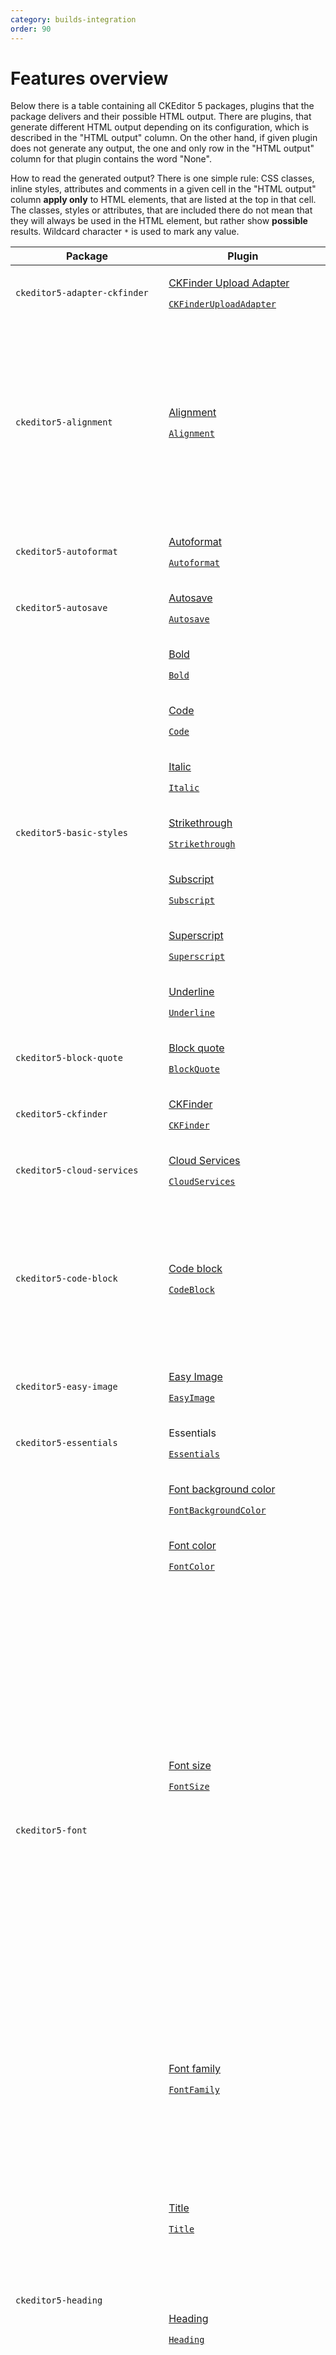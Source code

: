 ```yaml
---
category: builds-integration
order: 90
---
```


# Features overview

Below there is a table containing all CKEditor 5 packages, plugins that the package delivers and their possible HTML output. There are plugins, that generate different HTML output depending on its configuration, which is described in the "HTML output" column. On the other hand, if given plugin does not generate any output, the one and only row in the "HTML output" column for that plugin contains the word "None".

How to read the generated output? There is one simple rule: CSS classes, inline styles, attributes and comments in a given cell in the "HTML output" column **apply only** to HTML elements, that are listed at the top in that cell. The classes, styles or attributes, that are included there do not mean that they will always be used in the HTML element, but rather show **possible** results. Wildcard character `*` is used to mark any value.

<style>
    table.features-overview code.nowrap {
        white-space: nowrap;
    }
</style>

<!-- Do not delete the comment below as it indicates the place, where the features overview output will be stored. -->

<!-- features-overview-output-marker -->
<table class="features-overview">
	<thead>
		<tr>
			<th>
				Package
			</th>
			<th>
				Plugin
			</th>
			<th>
				HTML output
			</th>
		</tr>
	</thead>
	<tbody>
		<tr>
			<td>
				<code class="nowrap">ckeditor5-adapter-ckfinder</code>
			</td>
			<td>
				<p>
					<a href="../../../features/image-upload/image-upload.html#ckfinder">
						CKFinder Upload Adapter
					</a>
				</p>
				<p>
					<a href="../../../api/module_adapter-ckfinder_uploadadapter-CKFinderUploadAdapter.html">
						<code class="nowrap">CKFinderUploadAdapter</code>
					</a>
				</p>
			</td>
			<td>
				<p>
					None.
				</p>
			</td>
		</tr>
		<tr>
			<td rowspan="2">
				<code class="nowrap">ckeditor5-alignment</code>
			</td>
			<td rowspan="2">
				<p>
					<a href="../../../features/image-upload/image-upload.html#ckfinder">
						Alignment
					</a>
				</p>
				<p>
					<a href="../../../api/module_alignment_alignment-Alignment.html">
						<code class="nowrap">Alignment</code>
					</a>
				</p>
			</td>
			<td>
				<p>
					<code>&lt;<strong>$block</strong>&gt;</code>
				</p>
				<p>
					<code>&lt;… <strong>style</strong>="text-align:*"&gt;</code>
				</p>
				<p>
					By default, the alignment is set inline using <code>text-align</code> CSS property.
				</p>
			</td>
		</tr>
		<tr>
			<td>
				<p>
					<code>&lt;<strong>$block</strong>&gt;</code>
				</p>
				<p>
					<code>&lt;… <strong>class</strong>="*"&gt;</code>
				</p>
				<p>
					If class names are defined in <code>config.alignment.options</code>, then these classes are used for alignment instead of inline styles.
				</p>
			</td>
		</tr>
		<tr>
			<td>
				<code class="nowrap">ckeditor5-autoformat</code>
			</td>
			<td>
				<p>
					<a href="../../../features/autoformat.html">
						Autoformat
					</a>
				</p>
				<p>
					<a href="../../../api/module_autoformat_autoformat-Autoformat.html">
						<code class="nowrap">Autoformat</code>
					</a>
				</p>
			</td>
			<td>
				<p>
					None.
				</p>
			</td>
		</tr>
		<tr>
			<td>
				<code class="nowrap">ckeditor5-autosave</code>
			</td>
			<td>
				<p>
					<a href="../../../builds/guides/integration/saving-data.html#autosave-feature">
						Autosave
					</a>
				</p>
				<p>
					<a href="../../../api/module_autosave_autosave-Autosave.html">
						<code class="nowrap">Autosave</code>
					</a>
				</p>
			</td>
			<td>
				<p>
					None.
				</p>
			</td>
		</tr>
		<tr>
			<td rowspan="7">
				<code class="nowrap">ckeditor5-basic-styles</code>
			</td>
			<td>
				<p>
					<a href="../../../features/basic-styles.html">
						Bold
					</a>
				</p>
				<p>
					<a href="../../../api/module_basic-styles_bold-Bold.html">
						<code class="nowrap">Bold</code>
					</a>
				</p>
			</td>
			<td>
				<p>
					<code>&lt;<strong>strong</strong>&gt;</code>
				</p>
			</td>
		</tr>
		<tr>
			<td>
				<p>
					<a href="../../../features/basic-styles.html">
						Code
					</a>
				</p>
				<p>
					<a href="../../../api/module_basic-styles_code-Code.html">
						<code class="nowrap">Code</code>
					</a>
				</p>
			</td>
			<td>
				<p>
					<code>&lt;<strong>code</strong>&gt;</code>
				</p>
				<p>
					<code>&lt;… <strong>class</strong>="ck-code_selected"&gt;</code>
				</p>
			</td>
		</tr>
		<tr>
			<td>
				<p>
					<a href="../../../features/basic-styles.html">
						Italic
					</a>
				</p>
				<p>
					<a href="../../../api/module_basic-styles_italic-Italic.html">
						<code class="nowrap">Italic</code>
					</a>
				</p>
			</td>
			<td>
				<p>
					<code>&lt;<strong>i</strong>&gt;</code>
				</p>
			</td>
		</tr>
		<tr>
			<td>
				<p>
					<a href="../../../features/basic-styles.html">
						Strikethrough
					</a>
				</p>
				<p>
					<a href="../../../api/module_basic-styles_strikethrough-Strikethrough.html">
						<code class="nowrap">Strikethrough</code>
					</a>
				</p>
			</td>
			<td>
				<p>
					<code>&lt;<strong>s</strong>&gt;</code>
				</p>
			</td>
		</tr>
		<tr>
			<td>
				<p>
					<a href="../../../features/basic-styles.html">
						Subscript
					</a>
				</p>
				<p>
					<a href="../../../api/module_basic-styles_subscript-Subscript.html">
						<code class="nowrap">Subscript</code>
					</a>
				</p>
			</td>
			<td>
				<p>
					<code>&lt;<strong>sub</strong>&gt;</code>
				</p>
			</td>
		</tr>
		<tr>
			<td>
				<p>
					<a href="../../../features/basic-styles.html">
						Superscript
					</a>
				</p>
				<p>
					<a href="../../../api/module_basic-styles_superscript-Superscript.html">
						<code class="nowrap">Superscript</code>
					</a>
				</p>
			</td>
			<td>
				<p>
					<code>&lt;<strong>sup</strong>&gt;</code>
				</p>
			</td>
		</tr>
		<tr>
			<td>
				<p>
					<a href="../../../features/basic-styles.html">
						Underline
					</a>
				</p>
				<p>
					<a href="../../../api/module_basic-styles_underline-Underline.html">
						<code class="nowrap">Underline</code>
					</a>
				</p>
			</td>
			<td>
				<p>
					<code>&lt;<strong>u</strong>&gt;</code>
				</p>
			</td>
		</tr>
		<tr>
			<td>
				<code class="nowrap">ckeditor5-block-quote</code>
			</td>
			<td>
				<p>
					<a href="../../../features/block-quote.html">
						Block quote
					</a>
				</p>
				<p>
					<a href="../../../api/module_block-quote_blockquote-BlockQuote.html">
						<code class="nowrap">BlockQuote</code>
					</a>
				</p>
			</td>
			<td>
				<p>
					<code>&lt;<strong>blockquote</strong>&gt;</code>
				</p>
			</td>
		</tr>
		<tr>
			<td>
				<code class="nowrap">ckeditor5-ckfinder</code>
			</td>
			<td>
				<p>
					<a href="../../../features/image-upload/ckfinder.html">
						CKFinder
					</a>
				</p>
				<p>
					<a href="../../../api/module_ckfinder_ckfinder-CKFinder.html">
						<code class="nowrap">CKFinder</code>
					</a>
				</p>
			</td>
			<td>
				<p>
					None.
				</p>
			</td>
		</tr>
		<tr>
			<td>
				<code class="nowrap">ckeditor5-cloud-services</code>
			</td>
			<td>
				<p>
					<a href="https://ckeditor.com/ckeditor-cloud-services">
						Cloud Services
					</a>
				</p>
				<p>
					<a href="../../../api/module_cloud-services_cloudservices-CloudServices.html">
						<code class="nowrap">CloudServices</code>
					</a>
				</p>
			</td>
			<td>
				<p>
					None.
				</p>
			</td>
		</tr>
		<tr>
			<td rowspan="2">
				<code class="nowrap">ckeditor5-code-block</code>
			</td>
			<td rowspan="2">
				<p>
					<a href="../../../features/code-blocks.html">
						Code block
					</a>
				</p>
				<p>
					<a href="../../../api/module_code-block_codeblock-CodeBlock.html">
						<code class="nowrap">CodeBlock</code>
					</a>
				</p>
			</td>
			<td>
				<p>
					<code>&lt;<strong>pre</strong>&gt;</code>
				</p>
			</td>
		</tr>
		<tr>
			<td>
				<p>
					<code>&lt;<strong>code</strong>&gt;</code>
				</p>
				<p>
					<code>&lt;… <strong>class</strong>="* language-*"&gt;</code>
				</p>
				<p>
					By default, the language of the code block is represented as a CSS class prefixed by 'language-'. CSS class name can be customized via <code>config.codeBlock.languages</code> array.
				</p>
			</td>
		</tr>
		<tr>
			<td>
				<code class="nowrap">ckeditor5-easy-image</code>
			</td>
			<td>
				<p>
					<a href="../../../features/image-upload/easy-image.html">
						Easy Image
					</a>
				</p>
				<p>
					<a href="../../../api/module_easy-image_easyimage-EasyImage.html">
						<code class="nowrap">EasyImage</code>
					</a>
				</p>
			</td>
			<td>
				<p>
					None.
				</p>
			</td>
		</tr>
		<tr>
			<td>
				<code class="nowrap">ckeditor5-essentials</code>
			</td>
			<td>
				<p>
					Essentials
				</p>
				<p>
					<a href="../../../api/module_essentials_essentials-Essentials.html">
						<code class="nowrap">Essentials</code>
					</a>
				</p>
			</td>
			<td>
				<p>
					<code>&lt;<strong>br</strong>&gt;</code>
				</p>
			</td>
		</tr>
		<tr>
			<td rowspan="7">
				<code class="nowrap">ckeditor5-font</code>
			</td>
			<td>
				<p>
					<a href="../../../features/font.html#configuring-the-font-color-and-font-background-color-features">
						Font background color
					</a>
				</p>
				<p>
					<a href="../../../api/module_font_fontbackgroundcolor-FontBackgroundColor.html">
						<code class="nowrap">FontBackgroundColor</code>
					</a>
				</p>
			</td>
			<td>
				<p>
					<code>&lt;<strong>span</strong>&gt;</code>
				</p>
				<p>
					<code>&lt;… <strong>style</strong>="background-color:*"&gt;</code>
				</p>
			</td>
		</tr>
		<tr>
			<td>
				<p>
					<a href="../../../features/font.html#configuring-the-font-color-and-font-background-color-features">
						Font color
					</a>
				</p>
				<p>
					<a href="../../../api/module_font_fontcolor-FontColor.html">
						<code class="nowrap">FontColor</code>
					</a>
				</p>
			</td>
			<td>
				<p>
					<code>&lt;<strong>span</strong>&gt;</code>
				</p>
				<p>
					<code>&lt;… <strong>style</strong>="color:*"&gt;</code>
				</p>
			</td>
		</tr>
		<tr>
			<td rowspan="3">
				<p>
					<a href="../../../features/font.html#configuring-the-font-size-feature">
						Font size
					</a>
				</p>
				<p>
					<a href="../../../api/module_font_fontsize-FontSize.html">
						<code class="nowrap">FontSize</code>
					</a>
				</p>
			</td>
			<td>
				<p>
					<code>&lt;<strong>span</strong>&gt;</code>
				</p>
				<p>
					<code>&lt;… <strong>class</strong>="text-tiny text-small text-big text-huge"&gt;</code>
				</p>
				<p>
					If the configuration <code>config.fontSize.options</code> is not set or it contains predefined named presets, then the font size is configured by the class name.
				</p>
			</td>
		</tr>
		<tr>
			<td>
				<p>
					<code>&lt;<strong>span</strong>&gt;</code>
				</p>
				<p>
					<code>&lt;… <strong>style</strong>="font-size:*"&gt;</code>
				</p>
				<p>
					If the configuration <code>config.fontSize.options</code> contains numerical values, the font size is configured inline using the <code>font-size</code> CSS property.
				</p>
			</td>
		</tr>
		<tr>
			<td>
				<p>
					<code>&lt;<strong>*</strong>&gt;</code>
				</p>
				<p>
					<code>&lt;… <strong>class</strong>="*"&gt;</code>
				</p>
				<p>
					<code>&lt;… <strong>style</strong>="*:*"&gt;</code>
				</p>
				<p>
					The plugin can be configured to return any element with any classes and any inline styles.
				</p>
			</td>
		</tr>
		<tr>
			<td rowspan="2">
				<p>
					<a href="../../../features/font.html#configuring-the-font-family-feature">
						Font family
					</a>
				</p>
				<p>
					<a href="../../../api/module_font_fontfamily-FontFamily.html">
						<code class="nowrap">FontFamily</code>
					</a>
				</p>
			</td>
			<td>
				<p>
					<code>&lt;<strong>span</strong>&gt;</code>
				</p>
				<p>
					<code>&lt;… <strong>style</strong>="font-family:*"&gt;</code>
				</p>
				<p>
					By default, the font family is configured inline using the <code>font-family</code> CSS property.
				</p>
			</td>
		</tr>
		<tr>
			<td>
				<p>
					<code>&lt;<strong>*</strong>&gt;</code>
				</p>
				<p>
					<code>&lt;… <strong>class</strong>="*"&gt;</code>
				</p>
				<p>
					<code>&lt;… <strong>style</strong>="*:*"&gt;</code>
				</p>
				<p>
					The plugin can be configured to return any element with any classes and any custom inline styles.
				</p>
			</td>
		</tr>
		<tr>
			<td rowspan="3">
				<code class="nowrap">ckeditor5-heading</code>
			</td>
			<td>
				<p>
					<a href="../../../features/title.html">
						Title
					</a>
				</p>
				<p>
					<a href="../../../api/module_heading_title-Title.html">
						<code class="nowrap">Title</code>
					</a>
				</p>
			</td>
			<td>
				<p>
					<code>&lt;<strong>h1</strong>&gt;</code>
				</p>
			</td>
		</tr>
		<tr>
			<td rowspan="2">
				<p>
					<a href="../../../features/headings.html">
						Heading
					</a>
				</p>
				<p>
					<a href="../../../api/module_heading_heading-Heading.html">
						<code class="nowrap">Heading</code>
					</a>
				</p>
			</td>
			<td>
				<p>
					<code>&lt;<strong>h1</strong>&gt;</code>, <code>&lt;<strong>h2</strong>&gt;</code>, <code>&lt;<strong>h3</strong>&gt;</code>, <code>&lt;<strong>h4</strong>&gt;</code>
				</p>
				<p>
					HTML element may contain classes, styles or attributes, that are created by other plugins, which alter the <code>&lt;$block&gt;</code> element.
				</p>
			</td>
		</tr>
		<tr>
			<td>
				<p>
					<code>&lt;<strong>*</strong>&gt;</code>
				</p>
				<p>
					The plugin can be configured to return any element name as a heading.
				</p>
			</td>
		</tr>
		<tr>
			<td rowspan="2">
				<code class="nowrap">ckeditor5-highlight</code>
			</td>
			<td rowspan="2">
				<p>
					<a href="../../../features/highlight.html">
						Highlight
					</a>
				</p>
				<p>
					<a href="../../../api/module_highlight_highlight-Highlight.html">
						<code class="nowrap">Highlight</code>
					</a>
				</p>
			</td>
			<td>
				<p>
					<code>&lt;<strong>mark</strong>&gt;</code>
				</p>
				<p>
					<code>&lt;… <strong>class</strong>="marker-yellow marker-green marker-pink marker-blue pen-red pen-green"&gt;</code>
				</p>
				<p>
					By default, this plugin has 4 markers and 2 pens preconfigured.
				</p>
			</td>
		</tr>
		<tr>
			<td>
				<p>
					<code>&lt;<strong>mark</strong>&gt;</code>
				</p>
				<p>
					<code>&lt;… <strong>class</strong>="*"&gt;</code>
				</p>
				<p>
					The plugin can be configured to set any classes on the <code>&lt;mark&gt;</code> element.
				</p>
			</td>
		</tr>
		<tr>
			<td>
				<code class="nowrap">ckeditor5-horizontal-line</code>
			</td>
			<td>
				<p>
					<a href="../../../features/horizontal-line.html">
						Horizontal line
					</a>
				</p>
				<p>
					<a href="../../../api/module_horizontal-line_horizontalline-HorizontalLine.html">
						<code class="nowrap">HorizontalLine</code>
					</a>
				</p>
			</td>
			<td>
				<p>
					<code>&lt;<strong>hr</strong>&gt;</code>
				</p>
			</td>
		</tr>
		<tr>
			<td>
				<code class="nowrap">ckeditor5-html-embed</code>
			</td>
			<td>
				<p>
					<a href="../../../features/html-embed.html">
						HTML embed
					</a>
				</p>
				<p>
					<a href="../../../api/module_html-embed_htmlembed-HtmlEmbed.html">
						<code class="nowrap">HtmlEmbed</code>
					</a>
				</p>
			</td>
			<td>
				<p>
					<code>&lt;<strong>div</strong>&gt;</code>
				</p>
				<p>
					<code>&lt;… <strong>class</strong>="raw-html-embed"&gt;</code>
				</p>
			</td>
		</tr>
		<tr>
			<td rowspan="10">
				<code class="nowrap">ckeditor5-image</code>
			</td>
			<td>
				<p>
					<a href="../../../features/image.html#inserting-images-via-pasting-url-into-editor">
						Auto image
					</a>
				</p>
				<p>
					<a href="../../../api/module_image_autoimage-AutoImage.html">
						<code class="nowrap">AutoImage</code>
					</a>
				</p>
			</td>
			<td>
				<p>
					None.
				</p>
			</td>
		</tr>
		<tr>
			<td rowspan="2">
				<p>
					<a href="../../../features/image.html">
						Image
					</a>
				</p>
				<p>
					<a href="../../../api/module_image_image-Image.html">
						<code class="nowrap">Image</code>
					</a>
				</p>
			</td>
			<td>
				<p>
					<code>&lt;<strong>figure</strong>&gt;</code>
				</p>
				<p>
					<code>&lt;… <strong>class</strong>="image"&gt;</code>
				</p>
			</td>
		</tr>
		<tr>
			<td>
				<p>
					<code>&lt;<strong>img</strong>&gt;</code>
				</p>
				<p>
					<code>&lt;… <strong>alt</strong>="*" <strong>sizes</strong>="*" <strong>src</strong>="*" <strong>srcset</strong>="*" <strong>width</strong>="*"&gt;</code>
				</p>
			</td>
		</tr>
		<tr>
			<td>
				<p>
					<a href="../../../features/image.html#image-captions">
						Image caption
					</a>
				</p>
				<p>
					<a href="../../../api/module_image_imagecaption-ImageCaption.html">
						<code class="nowrap">ImageCaption</code>
					</a>
				</p>
			</td>
			<td>
				<p>
					<code>&lt;<strong>figcaption</strong>&gt;</code>
				</p>
			</td>
		</tr>
		<tr>
			<td>
				<p>
					<a href="../../../features/image.html#resizing-images">
						Image resize
					</a>
				</p>
				<p>
					<a href="../../../api/module_image_imageresize-ImageResize.html">
						<code class="nowrap">ImageResize</code>
					</a>
				</p>
			</td>
			<td>
				<p>
					<code>&lt;<strong>figure</strong>&gt;</code>
				</p>
				<p>
					<code>&lt;… <strong>class</strong>="image_resized"&gt;</code>
				</p>
				<p>
					<code>&lt;… <strong>style</strong>="width:*"&gt;</code>
				</p>
			</td>
		</tr>
		<tr>
			<td rowspan="2">
				<p>
					<a href="../../../features/image.html#image-styles">
						Image style
					</a>
				</p>
				<p>
					<a href="../../../api/module_image_imagestyle-ImageStyle.html">
						<code class="nowrap">ImageStyle</code>
					</a>
				</p>
			</td>
			<td>
				<p>
					<code>&lt;<strong>figure</strong>&gt;</code>
				</p>
				<p>
					<code>&lt;… <strong>class</strong>="image-style-side image-style-align-left image-style-align-center image-style-align-right"&gt;</code>
				</p>
			</td>
		</tr>
		<tr>
			<td>
				<p>
					<code>&lt;<strong>figure</strong>&gt;</code>
				</p>
				<p>
					<code>&lt;… <strong>class</strong>="*"&gt;</code>
				</p>
				<p>
					The plugin can be configured to set any class names on the <code>&lt;figure&gt;</code> element.
				</p>
			</td>
		</tr>
		<tr>
			<td>
				<p>
					<a href="../../../features/image.html#image-contextual-toolbar">
						Image toolbar
					</a>
				</p>
				<p>
					<a href="../../../api/module_image_imagetoolbar-ImageToolbar.html">
						<code class="nowrap">ImageToolbar</code>
					</a>
				</p>
			</td>
			<td>
				<p>
					None.
				</p>
			</td>
		</tr>
		<tr>
			<td>
				<p>
					<a href="../../../features/image.html#image-upload">
						Image upload
					</a>
				</p>
				<p>
					<a href="../../../api/module_image_imageupload-ImageUpload.html">
						<code class="nowrap">ImageUpload</code>
					</a>
				</p>
			</td>
			<td>
				<p>
					None.
				</p>
			</td>
		</tr>
		<tr>
			<td>
				<p>
					<a href="../../../features/image.html#inserting-images-via-source-url">
						Image insert
					</a>
				</p>
				<p>
					<a href="../../../api/module_image_imageinsert-ImageInsert.html">
						<code class="nowrap">ImageInsert</code>
					</a>
				</p>
			</td>
			<td>
				<p>
					None.
				</p>
			</td>
		</tr>
		<tr>
			<td rowspan="3">
				<code class="nowrap">ckeditor5-indent</code>
			</td>
			<td>
				<p>
					<a href="../../../features/indent.html">
						Indent
					</a>
				</p>
				<p>
					<a href="../../../api/module_indent_indent-Indent.html">
						<code class="nowrap">Indent</code>
					</a>
				</p>
			</td>
			<td>
				<p>
					None.
				</p>
			</td>
		</tr>
		<tr>
			<td rowspan="2">
				<p>
					<a href="../../../features/indent.html">
						Indent block
					</a>
				</p>
				<p>
					<a href="../../../api/module_indent_indentblock-IndentBlock.html">
						<code class="nowrap">IndentBlock</code>
					</a>
				</p>
			</td>
			<td>
				<p>
					<code>&lt;<strong>$block</strong>&gt;</code>
				</p>
				<p>
					<code>&lt;… <strong>style</strong>="margin-left:*; margin-right:*"&gt;</code>
				</p>
				<p>
					By default, the plugin uses inline styles for indentation.
				</p>
			</td>
		</tr>
		<tr>
			<td>
				<p>
					<code>&lt;<strong>$block</strong>&gt;</code>
				</p>
				<p>
					<code>&lt;… <strong>class</strong>="*"&gt;</code>
				</p>
				<p>
					If classes are defined in <code>config.indentBlock.classes</code>, they are used instead of inline styles.
				</p>
			</td>
		</tr>
		<tr>
			<td>
				<code class="nowrap">ckeditor5-language</code>
			</td>
			<td>
				<p>
					<a href="../../../features/language.html">
						Text part language
					</a>
				</p>
				<p>
					<a href="../../../api/module_language_textpartlanguage-TextPartLanguage.html">
						<code class="nowrap">TextPartLanguage</code>
					</a>
				</p>
			</td>
			<td>
				<p>
					<code>&lt;<strong>span</strong>&gt;</code>
				</p>
				<p>
					<code>&lt;… <strong>dir</strong>="*" <strong>lang</strong>="*"&gt;</code>
				</p>
			</td>
		</tr>
		<tr>
			<td rowspan="5">
				<code class="nowrap">ckeditor5-link</code>
			</td>
			<td>
				<p>
					<a href="../../../features/link.html#autolink-feature">
						Autolink
					</a>
				</p>
				<p>
					<a href="../../../api/module_link_autolink-AutoLink.html">
						<code class="nowrap">AutoLink</code>
					</a>
				</p>
			</td>
			<td>
				<p>
					None.
				</p>
			</td>
		</tr>
		<tr>
			<td rowspan="3">
				<p>
					<a href="../../../features/link.html">
						Link
					</a>
				</p>
				<p>
					<a href="../../../api/module_link_link-Link.html">
						<code class="nowrap">Link</code>
					</a>
				</p>
			</td>
			<td>
				<p>
					<code>&lt;<strong>a</strong>&gt;</code>
				</p>
				<p>
					<code>&lt;… <strong>href</strong>="*"&gt;</code>
				</p>
			</td>
		</tr>
		<tr>
			<td>
				<p>
					<code>&lt;<strong>a</strong>&gt;</code>
				</p>
				<p>
					<code>&lt;… <strong>rel</strong>="*" <strong>target</strong>="*"&gt;</code>
				</p>
				<p>
					If <code>config.link.addTargetToExternalLinks</code> is enabled, then the external links are decorated with <code>rel</code> and <code>target</code> attributes.
				</p>
			</td>
		</tr>
		<tr>
			<td>
				<p>
					<code>&lt;<strong>a</strong>&gt;</code>
				</p>
				<p>
					<code>&lt;… <strong>class</strong>="*"&gt;</code>
				</p>
				<p>
					<code>&lt;… <strong>style</strong>="*:*"&gt;</code>
				</p>
				<p>
					<code>&lt;… <strong>*</strong>="*"&gt;</code>
				</p>
				<p>
					The plugin can be configured to set any classes, styles or attributes on the <code>&lt;a&gt;</code> tag via custom <code>config.link.decorators</code> configuration.
				</p>
			</td>
		</tr>
		<tr>
			<td>
				<p>
					<a href="../../../features/image.html#linking-images">
						Link image
					</a>
				</p>
				<p>
					<a href="../../../api/module_link_linkimage-LinkImage.html">
						<code class="nowrap">LinkImage</code>
					</a>
				</p>
			</td>
			<td>
				<p>
					<code>&lt;<strong>a</strong>&gt;</code>
				</p>
				<p>
					<code>&lt;… <strong>href</strong>="*"&gt;</code>
				</p>
			</td>
		</tr>
		<tr>
			<td rowspan="8">
				<code class="nowrap">ckeditor5-list</code>
			</td>
			<td rowspan="2">
				<p>
					<a href="../../../features/lists/lists.html">
						List
					</a>
				</p>
				<p>
					<a href="../../../api/module_list_list-List.html">
						<code class="nowrap">List</code>
					</a>
				</p>
			</td>
			<td>
				<p>
					<code>&lt;<strong>ol</strong>&gt;</code>, <code>&lt;<strong>ul</strong>&gt;</code>
				</p>
			</td>
		</tr>
		<tr>
			<td>
				<p>
					<code>&lt;<strong>li</strong>&gt;</code>
				</p>
				<p>
					HTML element may contain classes, styles or attributes, that are created by other plugins, which alter the <code>&lt;$block&gt;</code> element.
				</p>
			</td>
		</tr>
		<tr>
			<td rowspan="5">
				<p>
					<a href="../../../features/lists/todo-lists.html">
						Todo list
					</a>
				</p>
				<p>
					<a href="../../../api/module_list_todolist-TodoList.html">
						<code class="nowrap">TodoList</code>
					</a>
				</p>
			</td>
			<td>
				<p>
					<code>&lt;<strong>ul</strong>&gt;</code>
				</p>
				<p>
					<code>&lt;… <strong>class</strong>="todo-list"&gt;</code>
				</p>
			</td>
		</tr>
		<tr>
			<td>
				<p>
					<code>&lt;<strong>li</strong>&gt;</code>
				</p>
			</td>
		</tr>
		<tr>
			<td>
				<p>
					<code>&lt;<strong>label</strong>&gt;</code>
				</p>
				<p>
					<code>&lt;… <strong>class</strong>="todo-list__label"&gt;</code>
				</p>
			</td>
		</tr>
		<tr>
			<td>
				<p>
					<code>&lt;<strong>span</strong>&gt;</code>
				</p>
				<p>
					<code>&lt;… <strong>class</strong>="todo-list__label__description"&gt;</code>
				</p>
			</td>
		</tr>
		<tr>
			<td>
				<p>
					<code>&lt;<strong>input</strong>&gt;</code>
				</p>
				<p>
					<code>&lt;… <strong>checked</strong>="*" <strong>disabled</strong>="*" <strong>type</strong>="*"&gt;</code>
				</p>
			</td>
		</tr>
		<tr>
			<td>
				<p>
					<a href="../../../features/lists/lists.html#list-styles">
						List style
					</a>
				</p>
				<p>
					<a href="../../../api/module_list_liststyle-ListStyle.html">
						<code class="nowrap">ListStyle</code>
					</a>
				</p>
			</td>
			<td>
				<p>
					<code>&lt;<strong>ol</strong>&gt;</code>, <code>&lt;<strong>ul</strong>&gt;</code>
				</p>
				<p>
					<code>&lt;… <strong>style</strong>="list-style-type:*"&gt;</code>
				</p>
			</td>
		</tr>
		<tr>
			<td>
				<code class="nowrap">ckeditor5-markdown-gfm</code>
			</td>
			<td>
				<p>
					<a href="../../../features/markdown.html">
						Markdown
					</a>
				</p>
				<p>
					<a href="../../../api/module_markdown-gfm_markdown-Markdown.html">
						<code class="nowrap">Markdown</code>
					</a>
				</p>
			</td>
			<td>
				<p>
					None.
				</p>
			</td>
		</tr>
		<tr>
			<td rowspan="8">
				<code class="nowrap">ckeditor5-media-embed</code>
			</td>
			<td rowspan="7">
				<p>
					<a href="../../../features/media-embed.html">
						Media embed
					</a>
				</p>
				<p>
					<a href="../../../api/module_media-embed_mediaembed-MediaEmbed.html">
						<code class="nowrap">MediaEmbed</code>
					</a>
				</p>
			</td>
			<td>
				<p>
					<code>&lt;<strong>figure</strong>&gt;</code>
				</p>
				<p>
					<code>&lt;… <strong>class</strong>="media"&gt;</code>
				</p>
			</td>
		</tr>
		<tr>
			<td>
				<p>
					<code>&lt;<strong>oembed</strong>&gt;</code>
				</p>
				<p>
					<code>&lt;… <strong>url</strong>="*"&gt;</code>
				</p>
				<p>
					If <code>config.mediaEmbed.previewsInData</code> is turned off, the media preview is not displayed and the media is represented using only the <code>&lt;oembed&gt;</code> tag (by default).
				</p>
			</td>
		</tr>
		<tr>
			<td>
				<p>
					<code>&lt;<strong>div</strong>&gt;</code>
				</p>
				<p>
					<code>&lt;… <strong>data-oembed-url</strong>="*"&gt;</code>
				</p>
				<p>
					If <code>config.mediaEmbed.previewsInData</code> is turned on, the media preview is displayed in the view.
				</p>
			</td>
		</tr>
		<tr>
			<td>
				<p>
					<code>&lt;<strong>*</strong>&gt;</code>
				</p>
				<p>
					<code>&lt;… <strong>url</strong>="*"&gt;</code>
				</p>
				<p>
					If preview configuration <code>config.mediaEmbed.previewsInData</code> is turned off, the plugin can be configured to return any element name specified by <code>config.mediaEmbed.elementName</code>.
				</p>
			</td>
		</tr>
		<tr>
			<td>
				<p>
					<code>&lt;<strong>div</strong>&gt;</code>
				</p>
				<p>
					<code>&lt;… <strong>style</strong>="height:*; padding-bottom:*; position:*"&gt;</code>
				</p>
			</td>
		</tr>
		<tr>
			<td>
				<p>
					<code>&lt;<strong>iframe</strong>&gt;</code>
				</p>
				<p>
					<code>&lt;… <strong>style</strong>="height:*; left:*; position:*; top:*; width:*"&gt;</code>
				</p>
				<p>
					<code>&lt;… <strong>*allow*</strong>="*" <strong>frameborder</strong>="*" <strong>src</strong>="*"&gt;</code>
				</p>
			</td>
		</tr>
		<tr>
			<td>
				<p>
					<code>&lt;<strong>*</strong>&gt;</code>
				</p>
				<p>
					<code>&lt;… <strong>class</strong>="*"&gt;</code>
				</p>
				<p>
					<code>&lt;… <strong>style</strong>="*:*"&gt;</code>
				</p>
				<p>
					<code>&lt;… <strong>*</strong>="*"&gt;</code>
				</p>
				<p>
					The plugin can be configured to return any element with any class, inline style, and attribute, via <code>config.mediaEmbed.providers</code> for previewable media.
				</p>
			</td>
		</tr>
		<tr>
			<td>
				<p>
					<a href="../../../features/media-embed.html">
						Media embed toolbar
					</a>
				</p>
				<p>
					<a href="../../../api/module_media-embed_mediaembedtoolbar-MediaEmbedToolbar.html">
						<code class="nowrap">MediaEmbedToolbar</code>
					</a>
				</p>
			</td>
			<td>
				<p>
					None.
				</p>
			</td>
		</tr>
		<tr>
			<td>
				<code class="nowrap">ckeditor5-mention</code>
			</td>
			<td>
				<p>
					<a href="../../../features/mentions.html">
						Mention
					</a>
				</p>
				<p>
					<a href="../../../api/module_mention_mention-Mention.html">
						<code class="nowrap">Mention</code>
					</a>
				</p>
			</td>
			<td>
				<p>
					<code>&lt;<strong>span</strong>&gt;</code>
				</p>
				<p>
					<code>&lt;… <strong>class</strong>="mention"&gt;</code>
				</p>
				<p>
					<code>&lt;… <strong>data-mention</strong>="*"&gt;</code>
				</p>
			</td>
		</tr>
		<tr>
			<td rowspan="2">
				<code class="nowrap">ckeditor5-page-break</code>
			</td>
			<td rowspan="2">
				<p>
					<a href="../../../features/page-break.html">
						Page break
					</a>
				</p>
				<p>
					<a href="../../../api/module_page-break_pagebreak-PageBreak.html">
						<code class="nowrap">PageBreak</code>
					</a>
				</p>
			</td>
			<td>
				<p>
					<code>&lt;<strong>div</strong>&gt;</code>
				</p>
				<p>
					<code>&lt;… <strong>class</strong>="page-break"&gt;</code>
				</p>
				<p>
					<code>&lt;… <strong>style</strong>="page-break-after:*"&gt;</code>
				</p>
			</td>
		</tr>
		<tr>
			<td>
				<p>
					<code>&lt;<strong>span</strong>&gt;</code>
				</p>
				<p>
					<code>&lt;… <strong>style</strong>="display:*"&gt;</code>
				</p>
			</td>
		</tr>
		<tr>
			<td>
				<code class="nowrap">ckeditor5-paragraph</code>
			</td>
			<td>
				<p>
					Paragraph
				</p>
				<p>
					<a href="../../../api/module_paragraph_paragraph-Paragraph.html">
						<code class="nowrap">Paragraph</code>
					</a>
				</p>
			</td>
			<td>
				<p>
					<code>&lt;<strong>p</strong>&gt;</code>
				</p>
				<p>
					HTML element may contain classes, styles or attributes, that are created by other plugins, which alter the <code>&lt;$block&gt;</code> element.
				</p>
			</td>
		</tr>
		<tr>
			<td>
				<code class="nowrap">ckeditor5-paste-from-office</code>
			</td>
			<td>
				<p>
					<a href="../../../features/pasting/paste-from-word.html">
						Paste from office
					</a>
				</p>
				<p>
					<a href="../../../api/module_paste-from-office_pastefromoffice-PasteFromOffice.html">
						<code class="nowrap">PasteFromOffice</code>
					</a>
				</p>
			</td>
			<td>
				<p>
					None.
				</p>
			</td>
		</tr>
		<tr>
			<td>
				<code class="nowrap">ckeditor5-remove-format</code>
			</td>
			<td>
				<p>
					<a href="../../../features/remove-format.html">
						Remove format
					</a>
				</p>
				<p>
					<a href="../../../api/module_remove-format_removeformat-RemoveFormat.html">
						<code class="nowrap">RemoveFormat</code>
					</a>
				</p>
			</td>
			<td>
				<p>
					None.
				</p>
			</td>
		</tr>
		<tr>
			<td rowspan="2">
				<code class="nowrap">ckeditor5-restricted-editing</code>
			</td>
			<td>
				<p>
					<a href="../../../features/restricted-editing.html">
						Restricted editing mode
					</a>
				</p>
				<p>
					<a href="../../../api/module_restricted-editing_restrictededitingmode-RestrictedEditingMode.html">
						<code class="nowrap">RestrictedEditingMode</code>
					</a>
				</p>
			</td>
			<td>
				<p>
					<code>&lt;<strong>span</strong>&gt;</code>
				</p>
				<p>
					<code>&lt;… <strong>class</strong>="restricted-editing-exception"&gt;</code>
				</p>
			</td>
		</tr>
		<tr>
			<td>
				<p>
					<a href="../../../features/restricted-editing.html#running-the-standard-editing-mode">
						Standard editing mode
					</a>
				</p>
				<p>
					<a href="../../../api/module_restricted-editing_standardeditingmode-StandardEditingMode.html">
						<code class="nowrap">StandardEditingMode</code>
					</a>
				</p>
			</td>
			<td>
				<p>
					<code>&lt;<strong>span</strong>&gt;</code>
				</p>
				<p>
					<code>&lt;… <strong>class</strong>="restricted-editing-exception"&gt;</code>
				</p>
			</td>
		</tr>
		<tr>
			<td rowspan="7">
				<code class="nowrap">ckeditor5-special-characters</code>
			</td>
			<td>
				<p>
					<a href="../../../features/special-characters.html">
						Special characters
					</a>
				</p>
				<p>
					<a href="../../../api/module_special-characters_specialcharacters-SpecialCharacters.html">
						<code class="nowrap">SpecialCharacters</code>
					</a>
				</p>
			</td>
			<td>
				<p>
					None.
				</p>
			</td>
		</tr>
		<tr>
			<td>
				<p>
					<a href="../../../features/special-characters.html">
						Special characters essentials
					</a>
				</p>
				<p>
					<a href="../../../api/module_special-characters_specialcharactersessentials-SpecialCharactersEssentials.html">
						<code class="nowrap">SpecialCharactersEssentials</code>
					</a>
				</p>
			</td>
			<td>
				<p>
					None.
				</p>
			</td>
		</tr>
		<tr>
			<td>
				<p>
					<a href="../../../features/special-characters.html">
						Special characters arrows
					</a>
				</p>
				<p>
					<a href="../../../api/module_special-characters_specialcharactersarrows-SpecialCharactersArrows.html">
						<code class="nowrap">SpecialCharactersArrows</code>
					</a>
				</p>
			</td>
			<td>
				<p>
					None.
				</p>
			</td>
		</tr>
		<tr>
			<td>
				<p>
					<a href="../../../features/special-characters.html">
						Special characters currency
					</a>
				</p>
				<p>
					<a href="../../../api/module_special-characters_specialcharacterscurrency-SpecialCharactersCurrency.html">
						<code class="nowrap">SpecialCharactersCurrency</code>
					</a>
				</p>
			</td>
			<td>
				<p>
					None.
				</p>
			</td>
		</tr>
		<tr>
			<td>
				<p>
					<a href="../../../features/special-characters.html">
						Special characters latin
					</a>
				</p>
				<p>
					<a href="../../../api/module_special-characters_specialcharacterslatin-SpecialCharactersLatin.html">
						<code class="nowrap">SpecialCharactersLatin</code>
					</a>
				</p>
			</td>
			<td>
				<p>
					None.
				</p>
			</td>
		</tr>
		<tr>
			<td>
				<p>
					<a href="../../../features/special-characters.html">
						Special characters mathematical
					</a>
				</p>
				<p>
					<a href="../../../api/module_special-characters_specialcharactersmathematical-SpecialCharactersMathematical.html">
						<code class="nowrap">SpecialCharactersMathematical</code>
					</a>
				</p>
			</td>
			<td>
				<p>
					None.
				</p>
			</td>
		</tr>
		<tr>
			<td>
				<p>
					<a href="../../../features/special-characters.html">
						Special characters text
					</a>
				</p>
				<p>
					<a href="../../../api/module_special-characters_specialcharacterstext-SpecialCharactersText.html">
						<code class="nowrap">SpecialCharactersText</code>
					</a>
				</p>
			</td>
			<td>
				<p>
					None.
				</p>
			</td>
		</tr>
		<tr>
			<td rowspan="7">
				<code class="nowrap">ckeditor5-table</code>
			</td>
			<td rowspan="3">
				<p>
					<a href="../../../features/table.html">
						Table
					</a>
				</p>
				<p>
					<a href="../../../api/module_table_table-Table.html">
						<code class="nowrap">Table</code>
					</a>
				</p>
			</td>
			<td>
				<p>
					<code>&lt;<strong>figure</strong>&gt;</code>
				</p>
				<p>
					<code>&lt;… <strong>class</strong>="table"&gt;</code>
				</p>
			</td>
		</tr>
		<tr>
			<td>
				<p>
					<code>&lt;<strong>table</strong>&gt;</code>, <code>&lt;<strong>thead</strong>&gt;</code>, <code>&lt;<strong>tbody</strong>&gt;</code>, <code>&lt;<strong>tr</strong>&gt;</code>
				</p>
			</td>
		</tr>
		<tr>
			<td>
				<p>
					<code>&lt;<strong>td</strong>&gt;</code>, <code>&lt;<strong>th</strong>&gt;</code>
				</p>
				<p>
					<code>&lt;… <strong>colspan</strong>="*" <strong>rowspan</strong>="*"&gt;</code>
				</p>
			</td>
		</tr>
		<tr>
			<td>
				<p>
					<a href="../../../features/table.html#table-and-cell-styling-tools">
						Table cell properties
					</a>
				</p>
				<p>
					<a href="../../../api/module_table_tablecellproperties-TableCellProperties.html">
						<code class="nowrap">TableCellProperties</code>
					</a>
				</p>
			</td>
			<td>
				<p>
					<code>&lt;<strong>td</strong>&gt;</code>, <code>&lt;<strong>th</strong>&gt;</code>
				</p>
				<p>
					<code>&lt;… <strong>style</strong>="background-color:*; border:*; border-*:*; height:*; padding:*; text-align:*; vertical-align:*; width:*"&gt;</code>
				</p>
			</td>
		</tr>
		<tr>
			<td rowspan="2">
				<p>
					<a href="../../../features/table.html#table-and-cell-styling-tools">
						Table properties
					</a>
				</p>
				<p>
					<a href="../../../api/module_table_tableproperties-TableProperties.html">
						<code class="nowrap">TableProperties</code>
					</a>
				</p>
			</td>
			<td>
				<p>
					<code>&lt;<strong>figure</strong>&gt;</code>
				</p>
				<p>
					<code>&lt;… <strong>style</strong>="float:*; height:*; width:*"&gt;</code>
				</p>
			</td>
		</tr>
		<tr>
			<td>
				<p>
					<code>&lt;<strong>table</strong>&gt;</code>
				</p>
				<p>
					<code>&lt;… <strong>style</strong>="background-color:*; border:*; border-*:*"&gt;</code>
				</p>
			</td>
		</tr>
		<tr>
			<td>
				<p>
					<a href="../../../features/table.html#toolbars">
						Table toolbar
					</a>
				</p>
				<p>
					<a href="../../../api/module_table_tabletoolbar-TableToolbar.html">
						<code class="nowrap">TableToolbar</code>
					</a>
				</p>
			</td>
			<td>
				<p>
					None.
				</p>
			</td>
		</tr>
		<tr>
			<td>
				<code class="nowrap">ckeditor5-typing</code>
			</td>
			<td>
				<p>
					<a href="../../../features/text-transformation.html">
						Text transformation
					</a>
				</p>
				<p>
					<a href="../../../api/module_typing_texttransformation-TextTransformation.html">
						<code class="nowrap">TextTransformation</code>
					</a>
				</p>
			</td>
			<td>
				<p>
					None.
				</p>
			</td>
		</tr>
		<tr>
			<td>
				<code class="nowrap">ckeditor5-ui</code>
			</td>
			<td>
				<p>
					<a href="../../../features/toolbar/blocktoolbar.html">
						Block toolbar
					</a>
				</p>
				<p>
					<a href="../../../api/module_ui_toolbar_block_blocktoolbar-BlockToolbar.html">
						<code class="nowrap">BlockToolbar</code>
					</a>
				</p>
			</td>
			<td>
				<p>
					None.
				</p>
			</td>
		</tr>
		<tr>
			<td rowspan="2">
				<code class="nowrap">ckeditor5-upload</code>
			</td>
			<td>
				<p>
					<a href="../../../features/image-upload/base64-upload-adapter.html">
						Base64 upload adapter
					</a>
				</p>
				<p>
					<a href="../../../api/module_upload_adapters_base64uploadadapter-Base64UploadAdapter.html">
						<code class="nowrap">Base64UploadAdapter</code>
					</a>
				</p>
			</td>
			<td>
				<p>
					None.
				</p>
			</td>
		</tr>
		<tr>
			<td>
				<p>
					<a href="../../../features/image-upload/simple-upload-adapter.html">
						Simple upload adapter
					</a>
				</p>
				<p>
					<a href="../../../api/module_upload_adapters_simpleuploadadapter-SimpleUploadAdapter.html">
						<code class="nowrap">SimpleUploadAdapter</code>
					</a>
				</p>
			</td>
			<td>
				<p>
					None.
				</p>
			</td>
		</tr>
		<tr>
			<td>
				<code class="nowrap">ckeditor5-watchdog</code>
			</td>
			<td>
				<p>
					<a href="../../../features/watchdog.html">
						Watchdog
					</a>
				</p>
				<p>
					<a href="../../../api/module_watchdog_editorwatchdog-EditorWatchdog.html">
						<code class="nowrap">EditorWatchdog</code>
					</a>
				</p>
			</td>
			<td>
				<p>
					None.
				</p>
			</td>
		</tr>
		<tr>
			<td>
				<code class="nowrap">ckeditor5-word-count</code>
			</td>
			<td>
				<p>
					<a href="../../../features/word-count.html">
						Word count
					</a>
				</p>
				<p>
					<a href="../../../api/module_word-count_wordcount-WordCount.html">
						<code class="nowrap">WordCount</code>
					</a>
				</p>
			</td>
			<td>
				<p>
					None.
				</p>
			</td>
		</tr>
	</tbody>
</table>
